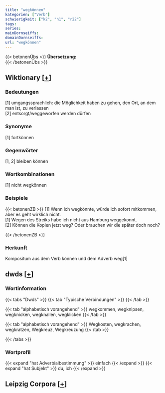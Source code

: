 ```yaml
---
title: "wegkönnen"
kategorien: ["Verb"]
schwierigkeit: ["k2", "h1", "r22"]
tags:
series:
mainDornseiffs:
domainDornseiffs:
url: "wegkönnen"
---
```


{{< betonenÜbs >}}
**Übersetzung:**  
{{< /betonenÜbs >}}

## Wiktionary [[+](https://de.wiktionary.org/wiki/wegkönnen)]

### Bedeutungen
[1] umgangssprachlich: die Möglichkeit haben zu gehen, den Ort, an dem man ist, zu verlassen  
[2] entsorgt/weggeworfen werden dürfen  

### Synonyme
[1] fortkönnen  

### Gegenwörter
[1, 2] bleiben können  

### Wortkombinationen
[1] nicht wegkönnen  

### Beispiele
{{< betonenZB >}}
[1] Wenn ich wegkönnte, würde ich sofort mitkommen, aber es geht wirklich nicht.  
[1] Wegen des Streiks habe ich nicht aus Hamburg weggekonnt.  
[2] Können die Kopien jetzt weg? Oder brauchen wir die später doch noch?  

{{< /betonenZB >}}
### Herkunft
Kompositum aus dem Verb können und dem Adverb weg[1]  



## dwds [[+](https://www.dwds.de/wb/wegkönnen)]

### Wortinformation
{{< tabs "Dwds" >}}
{{< tab "Typische Verbindungen" >}}
{{< /tab >}}

{{< tab "alphabetisch vorangehend" >}}
wegkommen, wegknipsen, wegknicken, wegknallen, wegklicken
{{< /tab >}}

{{< tab "alphabetisch vorangehend" >}}
Wegkosten, wegkrachen, wegkratzen, Wegkreuz, Wegkreuzung
{{< /tab >}}

{{< /tabs >}}

### Wortprofil
{{< expand "hat Adverbialbestimmung" >}} einfach {{< /expand >}}
{{< expand "hat Subjekt" >}} du, ich {{< /expand >}}

## Leipzig Corpora [[+](https://corpora.uni-leipzig.de/en/res?word=wegkönnen&corpusId=deu_newscrawl-public_2018)]

